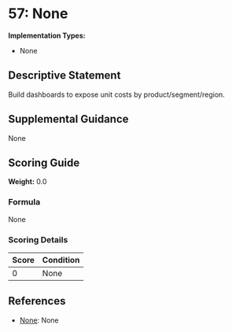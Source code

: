 # 57: None

**Implementation Types:**
- None

## Descriptive Statement

Build dashboards to expose unit costs by product/segment/region.

## Supplemental Guidance

None

## Scoring Guide

**Weight:** 0.0

### Formula

None

### Scoring Details

| Score | Condition |
| ----- | --------- |
| 0 | None |

## References

- [None](None): None

